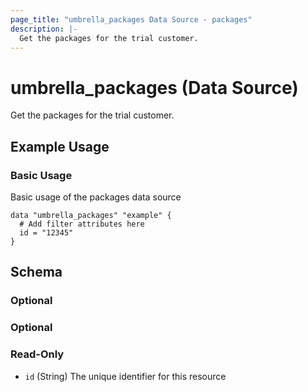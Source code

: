 ```yaml
---
page_title: "umbrella_packages Data Source - packages"
description: |-
  Get the packages for the trial customer.
---
```


# umbrella_packages (Data Source)

Get the packages for the trial customer.

## Example Usage


### Basic Usage

Basic usage of the packages data source

```hcl
data "umbrella_packages" "example" {
  # Add filter attributes here
  id = "12345"
}
```



## Schema

### Optional



### Optional



### Read-Only

- `id` (String) The unique identifier for this resource



